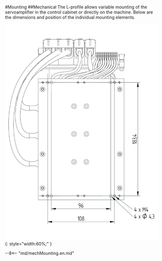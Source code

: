 #Mounting
##Mechanical
The L-profile allows variable mounting of the servoamplifier in the control cabinet or directly on the machine.
Below are the dimensions and position of the individual mounting elements.

![TGZ-S-48-100/450-O Mounting Top](../img/mounting.webp){: style="width:60%;" }

--8<-- "md/mechMounting.en.md"
